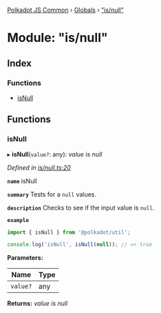[Polkadot JS Common](../README.md) › [Globals](../globals.md) › ["is/null"](_is_null_.md)

# Module: "is/null"

## Index

### Functions

* [isNull](_is_null_.md#isnull)

## Functions

###  isNull

▸ **isNull**(`value?`: any): *value is null*

*Defined in [is/null.ts:20](https://github.com/polkadot-js/common/blob/fe2f0543/packages/util/src/is/null.ts#L20)*

**`name`** isNull

**`summary`** Tests for a `null` values.

**`description`** 
Checks to see if the input value is `null`.

**`example`** 
<BR>

```javascript
import { isNull } from '@polkadot/util';

console.log('isNull', isNull(null)); // => true
```

**Parameters:**

Name | Type |
------ | ------ |
`value?` | any |

**Returns:** *value is null*
